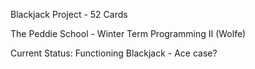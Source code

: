 Blackjack Project - 52 Cards

The Peddie School - Winter Term Programming II (Wolfe)

Current Status: Functioning Blackjack - Ace case?



